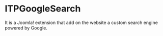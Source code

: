 ITPGoogleSearch
===============

It is a Joomla! extension that add on the website a custom search engine powered by Google.